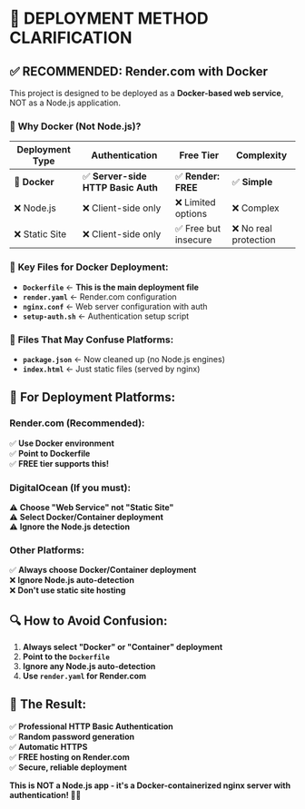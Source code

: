 # 🎯 DEPLOYMENT METHOD CLARIFICATION

## ✅ **RECOMMENDED: Render.com with Docker**

This project is designed to be deployed as a **Docker-based web service**, NOT as a Node.js application.

### 🐳 **Why Docker (Not Node.js)?**

| Deployment Type | Authentication | Free Tier | Complexity |
|----------------|----------------|-----------|------------|
| **🐳 Docker** | ✅ **Server-side HTTP Basic Auth** | ✅ **Render: FREE** | ✅ **Simple** |
| ❌ Node.js | ❌ Client-side only | ❌ Limited options | ❌ Complex |
| ❌ Static Site | ❌ Client-side only | ✅ Free but insecure | ❌ No real protection |

### 📁 **Key Files for Docker Deployment:**

- **`Dockerfile`** ← **This is the main deployment file**
- **`render.yaml`** ← Render.com configuration
- **`nginx.conf`** ← Web server configuration with auth
- **`setup-auth.sh`** ← Authentication setup script

### 📁 **Files That May Confuse Platforms:**

- **`package.json`** ← Now cleaned up (no Node.js engines)
- **`index.html`** ← Just static files (served by nginx)

## 🚀 **For Deployment Platforms:**

### **Render.com (Recommended):**
✅ **Use Docker environment**  
✅ **Point to Dockerfile**  
✅ **FREE tier supports this!**  

### **DigitalOcean (If you must):**
⚠️ **Choose "Web Service" not "Static Site"**  
⚠️ **Select Docker/Container deployment**  
⚠️ **Ignore the Node.js detection**  

### **Other Platforms:**
✅ **Always choose Docker/Container deployment**  
❌ **Ignore Node.js auto-detection**  
❌ **Don't use static site hosting**  

## 🔍 **How to Avoid Confusion:**

1. **Always select "Docker" or "Container" deployment**
2. **Point to the `Dockerfile`**
3. **Ignore any Node.js auto-detection**
4. **Use `render.yaml` for Render.com**

## 🎉 **The Result:**

✅ **Professional HTTP Basic Authentication**  
✅ **Random password generation**  
✅ **Automatic HTTPS**  
✅ **FREE hosting on Render.com**  
✅ **Secure, reliable deployment**  

**This is NOT a Node.js app - it's a Docker-containerized nginx server with authentication! 🐳🔐**
